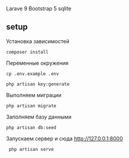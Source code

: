 Larave 9
Bootstrap 5
sqlite

## setup

Установка зависимостей
```
composer install
```

Переменные окружения
```
cp .env.example .env
```

```
php artisan key:generate
```

Выполняем миграции
```
php artisan migrate
```

Заполняем базу данными
```
php artisan db:seed
```

Запускаем сервер и сюда http://127.0.0.1:8000
```
 php artisan serve
```
